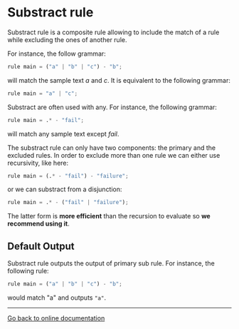 # Substract rule

Substract rule is a composite rule allowing to include the match of a rule while excluding the ones of another rule.

For instance, the follow grammar:

```Python
rule main = ("a" | "b" | "c") - "b";
```

will match the sample text *a* and *c*.  It is equivalent to the following grammar:

```Python
rule main = "a" | "c";
```

Substract are often used with any.  For instance, the following grammar:

```Python
rule main = .* - "fail";
```

will match any sample text except *fail*.

The substract rule can only have two components:  the primary and the excluded rules.  In order to exclude more than one rule we can either use recursivity, like here:

```Python
rule main = (.* - "fail") - "failure";
```

or we can substract from a disjunction:

```Python
rule main = .* - ("fail" | "failure");
```

The latter form is **more efficient** than the recursion to evaluate so **we recommend using it**.

## Default Output

Substract rule outputs the output of primary sub rule.  For instance, the following rule:

```Python
rule main = ("a" | "b" | "c") - "b";
```

would match "a" and outputs `"a"`.

---
[Go back to online documentation](../README.md)